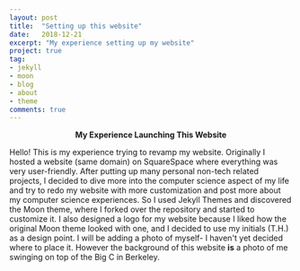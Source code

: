 ```yaml
---
layout: post
title:  "Setting up this website"
date:   2018-12-21
excerpt: "My experience setting up my website"
project: true
tag:
- jekyll 
- moon
- blog
- about
- theme
comments: true
---
```

    
<center><b>My Experience Launching This Website</b></center>
     
 Hello! This is my experience trying to revamp my website. Originally I hosted a website (same domain) on SquareSpace where everything was very user-friendly. After putting up many personal non-tech related projects, I decided to dive more into the computer science aspect of my life and try to redo my website with more customization and post more about my computer science experiences. So I used Jekyll Themes and discovered the Moon theme, where I forked over the repository and started to customize it. I also designed a logo for my website because I liked how the original Moon theme looked with one, and I decided to use my initials (T.H.) as a design point. I will be adding a photo of myself- I haven't yet decided where to place it. However the background of this website **is** a photo of me swinging on top of the Big C in Berkeley. 
